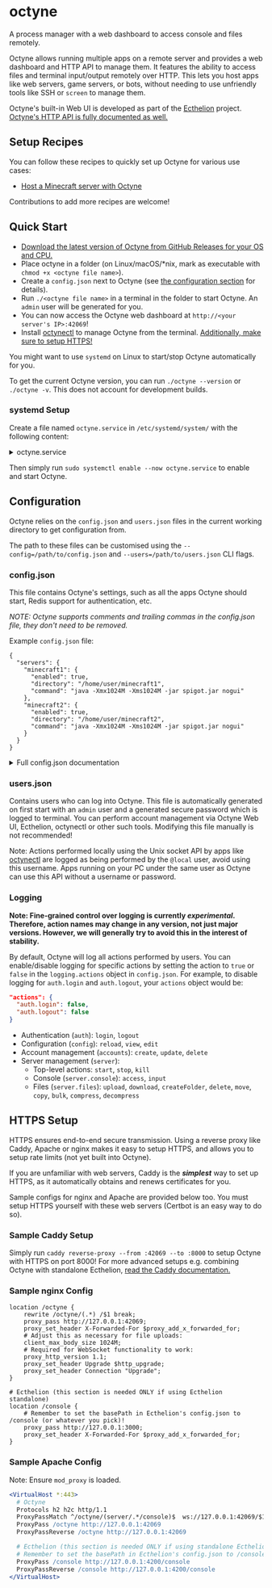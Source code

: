# octyne

A process manager with a web dashboard to access console and files remotely.

Octyne allows running multiple apps on a remote server and provides a web dashboard and HTTP API to manage them. It features the ability to access files and terminal input/output remotely over HTTP. This lets you host apps like web servers, game servers, or bots, without needing to use unfriendly tools like SSH or `screen` to manage them.

Octyne's built-in Web UI is developed as part of the [Ecthelion](https://github.com/retrixe/ecthelion) project. [Octyne's HTTP API is fully documented as well.](/docs/API.md)

## Setup Recipes

You can follow these recipes to quickly set up Octyne for various use cases:

- [Host a Minecraft server with Octyne](/docs/recipes/HOST_MINECRAFT_SERVER.md)

Contributions to add more recipes are welcome!

## Quick Start

- [Download the latest version of Octyne from GitHub Releases for your OS and CPU.](https://github.com/retrixe/octyne/releases/latest)
- Place octyne in a folder (on Linux/macOS/\*nix, mark as executable with `chmod +x <octyne file name>`).
- Create a `config.json` next to Octyne (see [the configuration section](https://github.com/retrixe/octyne#configuration) for details).
- Run `./<octyne file name>` in a terminal in the folder to start Octyne. An `admin` user will be generated for you.
- You can now access the Octyne web dashboard at `http://<your server's IP>:42069`!
- Install [octynectl](https://github.com/retrixe/octynectl) to manage Octyne from the terminal. [Additionally, make sure to setup HTTPS!](https://github.com/retrixe/octyne#https-setup)

You might want to use `systemd` on Linux to start/stop Octyne automatically for you.

To get the current Octyne version, you can run `./octyne --version` or `./octyne -v`. This does not account for development builds.

### systemd Setup

Create a file named `octyne.service` in `/etc/systemd/system/` with the following content:

<details>
<summary>octyne.service</summary>

```ini
[Unit]
Description=Octyne
After=network.target
StartLimitIntervalSec=0

[Service]
Type=simple
Restart=on-failure
RestartSec=1
# Replace `abcxyz` with your Linux account username.
User=abcxyz
WorkingDirectory=/home/abcxyz/octyne/
ExecStart=/home/abcxyz/octyne/octyne

[Install]
WantedBy=multi-user.target
```

</details>

Then simply run `sudo systemctl enable --now octyne.service` to enable and start Octyne.

## Configuration

Octyne relies on the `config.json` and `users.json` files in the current working directory to get configuration from.

The path to these files can be customised using the `--config=/path/to/config.json` and `--users=/path/to/users.json` CLI flags.

### config.json

This file contains Octyne's settings, such as all the apps Octyne should start, Redis support for authentication, etc.

*NOTE: Octyne supports comments and trailing commas in the config.json file, they don't need to be removed.*

Example `config.json` file:

```jsonc
{
  "servers": {
    "minecraft1": {
      "enabled": true,
      "directory": "/home/user/minecraft1",
      "command": "java -Xmx1024M -Xms1024M -jar spigot.jar nogui"
    },
    "minecraft2": {
      "enabled": true,
      "directory": "/home/user/minecraft2",
      "command": "java -Xmx1024M -Xms1024M -jar spigot.jar nogui"
    }
  }
}
```

<details>
<summary>Full config.json documentation</summary>

```jsonc
{
  "port": 42069, // optional, default is 42069
  "webUI": {
    // optional, default true, whether the Octyne Web UI should be enabled
    // NOTE: if enabled, the API endpoints will move to /api
    //       and the web UI will be available at /
    "enabled": true,
  },
  "unixSocket": {
    "enabled": true, // enables Unix socket API for auth-less actions by locally running apps e.g. octynectl
    "location": "", // optional, if absent, default is TMP/octyne.sock.PORT (see API.md for details)
    "group": "" // optional, sets the socket's group owner, if absent, default is current user's primary group
  },
  "redis": {
    // whether Octyne should use Redis for authentication, mainly useful for multi-node setups
    // to show them in the same Web UI and share user accounts/login sessions.
    // Redis will also persist login sessions across restarts.
    "enabled": false,
    "url": "redis://localhost", // link to Redis server
    "role": "primary" // role of this node, primary or secondary
    // note: there should be 1 primary node to manage/authenticate users in a multi-node setup!
  },
  "https": {
    "enabled": false, // whether Octyne should listen using HTTP or HTTPS
    "cert": "/path/to/cert.pem", // path to HTTPS certificate
    "key": "/path/to/key.pem" // path to HTTPS private key
  },
  "logging": {
    "enabled": true, // whether Octyne should log actions
    "path": "logs", // path to log files, can be relative or absolute
    "actions": {} // optional, disable logging for specific actions, more info below
  },
  "servers": {
    "test1": { // each key has the name of the server
      "enabled": true, // optional, default true, Octyne won't auto-start when false
      "directory": "/home/test/server", // the directory in which the server is located
      "command": "java -jar spigot-1.12.2.jar" // the command to run to start the server
    }
  }
}
```

</details>

### users.json

Contains users who can log into Octyne. This file is automatically generated on first start with an `admin` user and a generated secure password which is logged to terminal. You can perform account management via Octyne Web UI, Ecthelion, octynectl or other such tools. Modifying this file manually is not recommended!

Note: Actions performed locally using the Unix socket API by apps like [octynectl](https://github.com/retrixe/octynectl) are logged as being performed by the `@local` user, avoid using this username. Apps running on your PC under the same user as Octyne can use this API without a username or password.

### Logging

**Note: Fine-grained control over logging is currently *experimental*. Therefore, action names may change in any version, not just major versions. However, we will generally try to avoid this in the interest of stability.**

By default, Octyne will log all actions performed by users. You can enable/disable logging for specific actions by setting the action to `true` or `false` in the `logging.actions` object in `config.json`. For example, to disable logging for `auth.login` and `auth.logout`, your `actions` object would be:

```json
"actions": {
  "auth.login": false,
  "auth.logout": false
}
```

- Authentication (`auth`): `login`, `logout`
- Configuration (`config`): `reload`, `view`, `edit`
- Account management (`accounts`): `create`, `update`, `delete`
- Server management (`server`):
  - Top-level actions: `start`, `stop`, `kill`
  - Console (`server.console`): `access`, `input`
  - Files (`server.files`): `upload`, `download`, `createFolder`, `delete`, `move`, `copy`, `bulk`, `compress`, `decompress`

## HTTPS Setup

HTTPS ensures end-to-end secure transmission. Using a reverse proxy like Caddy, Apache or nginx makes it easy to setup HTTPS, and allows you to setup rate limits (not yet built into Octyne).

If you are unfamiliar with web servers, Caddy is the ***simplest*** way to set up HTTPS, as it automatically obtains and renews certificates for you.

Sample configs for nginx and Apache are provided below too. You must setup HTTPS yourself with these web servers (Certbot is an easy way to do so).

### Sample Caddy Setup

Simply run `caddy reverse-proxy --from :42069 --to :8000` to setup Octyne with HTTPS on port 8000! For more advanced setups e.g. combining Octyne with standalone Ecthelion, [read the Caddy documentation.](https://caddyserver.com/docs/quick-starts/reverse-proxy)

### Sample nginx Config

```nginx
location /octyne {
    rewrite /octyne/(.*) /$1 break;
    proxy_pass http://127.0.0.1:42069;
    proxy_set_header X-Forwarded-For $proxy_add_x_forwarded_for;
    # Adjust this as necessary for file uploads:
    client_max_body_size 1024M;
    # Required for WebSocket functionality to work:
    proxy_http_version 1.1;
    proxy_set_header Upgrade $http_upgrade;
    proxy_set_header Connection "Upgrade";
}

# Ecthelion (this section is needed ONLY if using Ecthelion standalone)
location /console {
    # Remember to set the basePath in Ecthelion's config.json to /console (or whatever you pick)!
    proxy_pass http://127.0.0.1:3000;
    proxy_set_header X-Forwarded-For $proxy_add_x_forwarded_for;
}
```

### Sample Apache Config

Note: Ensure `mod_proxy` is loaded.

```apache
<VirtualHost *:443>
  # Octyne
  Protocols h2 h2c http/1.1
  ProxyPassMatch ^/octyne/(server/.*/console)$  ws://127.0.0.1:42069/$1
  ProxyPass /octyne http://127.0.0.1:42069
  ProxyPassReverse /octyne http://127.0.0.1:42069

  # Ecthelion (this section is needed ONLY if using standalone Ecthelion)
  # Remember to set the basePath in Ecthelion's config.json to /console (or whatever you pick)!
  ProxyPass /console http://127.0.0.1:4200/console
  ProxyPassReverse /console http://127.0.0.1:4200/console
</VirtualHost>
```
